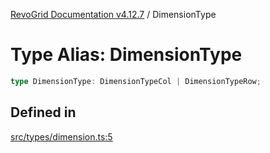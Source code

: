 [RevoGrid Documentation v4.12.7](README.md) / DimensionType

# Type Alias: DimensionType

```ts
type DimensionType: DimensionTypeCol | DimensionTypeRow;
```

## Defined in

[src/types/dimension.ts:5](https://github.com/revolist/revogrid/blob/435ff99a088c5c293d22eb08cc3e448f60f4eb56/src/types/dimension.ts#L5)

